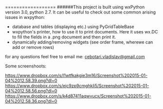 ==================
######This project is built using wxPython version 3.0, python 2.7. It can be useful to check out some common arising issues in wxpython:
* database and tables (displaying etc.) using PyGridTableBase
* wxpython's printer, how to use it to print documents. Here it uses wx.DC to fill the fields in a .png document and then print it.
* dynamically adding/removing widgets (see order frame, wherewe can add or remove rows)

for any questions feel free to email me: cebotari.vladislav@gmail.com

Some screenshoots:

https://www.dropbox.com/s/l1wtfkakgie3m16/Screenshot%202015-01-04%2012.58.39.png?dl=0
https://www.dropbox.com/s/ejc9zp9cmghkli5/Screenshot%202015-01-04%2012.58.56.png?dl=0
https://www.dropbox.com/s/k4d87411aqwvucx/Screenshot%202015-01-04%2012.58.36.png?dl=0
